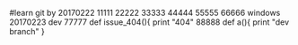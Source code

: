 #learn git by 20170222
11111
22222
33333
44444
55555
66666
windows 20170223
dev
77777
def issue_404(){
 print "404"
88888
def a(){
  print "dev branch"
}
